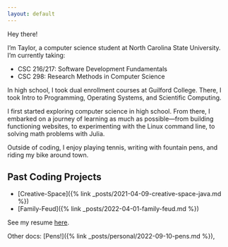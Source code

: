 ```yaml
---
layout: default
---
```


Hey there!

I’m Taylor, a computer science student at North Carolina State University.
I’m currently taking:
- CSC 216/217: Software Development Fundamentals
- CSC 298: Research Methods in Computer Science

In high school, I took dual enrollment courses at Guilford College.
There, I took Intro to Programming, Operating Systems, and Scientific Computing.

I first started exploring computer science in high school.
From there, I embarked on a journey of learning as much as possible—from building functioning websites,
to experimenting with the Linux command line, to solving math problems with Julia.

Outside of coding, I enjoy playing tennis, writing with fountain pens, and riding my bike around town.

## Past Coding Projects
- [Creative-Space]({% link _posts/2021-04-09-creative-space-java.md %})
- [Family-Feud]({% link _posts/2022-04-01-family-feud.md %})

See my resume [here](/assets/documents/yangt-resume-090822.pdf).

Other docs:
[Pens!]({% link _posts/personal/2022-09-10-pens.md %}),
<!-- [Note to Self]({% link _posts/personal/2022-09-10-note-to-self.md %}) -->